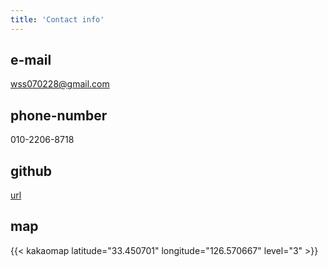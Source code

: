 ```yaml
---
title: 'Contact info'
---
```



## e-mail
wss070228@gmail.com

## phone-number
010-2206-8718  
## github
[url](https://github.com/wss0702)

## map 

{{< kakaomap latitude="33.450701" longitude="126.570667" level="3" >}}